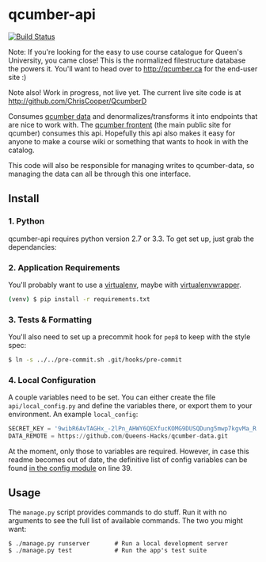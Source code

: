 qcumber-api
===========

[![Build Status](https://travis-ci.org/Queens-Hacks/qcumber-api.png)](https://travis-ci.org/Queens-Hacks/qcumber-api)

Note: If you're looking for the easy to use course catalogue for Queen's University, you came close! This is the normalized filestructure database the powers it. You'll want to head over to http://qcumber.ca for the end-user site :)

Note also! Work in progress, not live yet. The current live site code is at http://github.com/ChrisCooper/QcumberD


Consumes [qcumber data](https://github.com/Queens-Hacks/qcumber-data) and denormalizes/transforms it into endpoints that are nice to work with. The [qcumber frontent](https://github.com/Queens-Hacks/qcumber-frontend) (the main public site for qcumber) consumes this api. Hopefully this api also makes it easy for anyone to make a course wiki or something that wants to hook in with the catalog.

This code will also be responsible for managing writes to qcumber-data, so managing the data can all be through this one interface.


Install
-------


### 1. Python

qcumber-api requires python version 2.7 or 3.3. To get set up, just grab the dependancies:


### 2. Application Requirements

You'll probably want to use a [virtualenv](http://www.virtualenv.org/en/latest/), maybe with [virtualenvwrapper](http://virtualenvwrapper.readthedocs.org/en/latest/).

```bash
(venv) $ pip install -r requirements.txt
```


### 3. Tests & Formatting

You'll also need to set up a precommit hook for `pep8` to keep with the style spec:

```bash
$ ln -s ../../pre-commit.sh .git/hooks/pre-commit
```

### 4. Local Configuration

A couple variables need to be set. You can either create the file `api/local_config.py` and define the variables there, or export them to your environment. An example `local_config`:

```python
SECRET_KEY = '9wibR6AvTAGHx_-2lPn_AHWY6QEXfucKOMG9DUSQDung5mwp7kgvMa_R'
DATA_REMOTE = https://github.com/Queens-Hacks/qcumber-data.git
```

At the moment, only those to variables are required. However, in case this readme becomes out of date, the definitive list of config variables can be found [in the config module](api/config.py#L39) on line 39.


Usage
-----

The `manage.py` script provides commands to do stuff. Run it with no arguments to see the full list of available commands. The two you might want:

```
$ ./manage.py runserver       # Run a local development server
$ ./manage.py test            # Run the app's test suite
```
